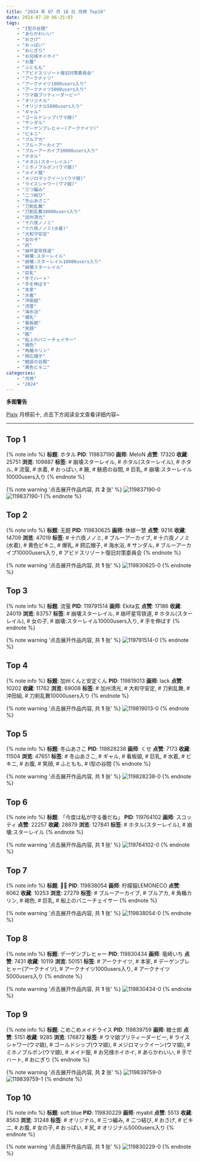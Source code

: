 ```yaml
---
title: "2024 年 07 月 18 日 月榜 Top10"
date: 2024-07-20 06:25:03
tags:
    - "I型の谷間"
    - "あらかわいい"
    - "おさげ"
    - "おっぱい"
    - "おにぎり"
    - "お兄様ホイホイ"
    - "お腹"
    - "ふともも"
    - "アビドスリゾート復旧対策委員会"
    - "アークナイツ"
    - "アークナイツ1000users入り"
    - "アークナイツ5000users入り"
    - "ウマ娘プリティーダービー"
    - "オリジナル"
    - "オリジナル5000users入り"
    - "ギャル"
    - "ゴールドシップ(ウマ娘)"
    - "サンダル"
    - "デーゲンブレヒャー(アークナイツ)"
    - "ビキニ"
    - "ブルアカ"
    - "ブルーアーカイブ"
    - "ブルーアーカイブ10000users入り"
    - "ホタル"
    - "ホタル(スターレイル)"
    - "ミホノブルボン(ウマ娘)"
    - "メイド服"
    - "メジロマックイーン(ウマ娘)"
    - "ライスシャワー(ウマ娘)"
    - "三つ編み"
    - "二つ結び"
    - "冬山あさこ"
    - "刀剣乱舞"
    - "刀剣乱舞10000users入り"
    - "加州清光"
    - "十六夜ノノミ"
    - "十六夜ノノミ(水着)"
    - "大和守安定"
    - "女の子"
    - "尻"
    - "崩坏星穹铁道"
    - "崩壊:スターレイル"
    - "崩壊:スターレイル10000users入り"
    - "崩壊スターレイル"
    - "巨乳"
    - "手でハート"
    - "手を伸ばす"
    - "本家"
    - "水着"
    - "沖田組"
    - "流萤"
    - "海水浴"
    - "爆乳"
    - "看板娘"
    - "笑顔"
    - "腋"
    - "船上のバニーチェイサー"
    - "褐色"
    - "角楯カリン"
    - "鍔広帽子"
    - "魅惑の谷間"
    - "黄色ビキニ"
categories:
    - "月榜"
    - "2024"
---
```


<i class="fa fa-triangle-exclamation"></i>**多图警告**<i class="fa fa-triangle-exclamation"></i>

[Pixiv](https://www.pixiv.net/) 月榜前十, 点击下方阅读全文查看详细内容~

<!-- more -->

---

## Top 1

{% note info %}
**标题**: ホタル
**PID**: 119837190 **画师**: MeIoN
**点赞**: 17320 **收藏**: 25751 **浏览**: 109887
**标签**: # 崩壊スターレイル, # ホタル(スターレイル), # ホタル, # 流萤, # 水着, # おっぱい, # 腋, # 魅惑の谷間, # 巨乳, # 崩壊:スターレイル10000users入り
{% endnote %}

{% note warning '点击展开作品内容, 共 **2** 张' %}
![119837190-0](https://i.pixiv.re/img-original/img/2024/06/21/18/54/32/119837190_p0.jpg)
![119837190-1](https://i.pixiv.re/img-original/img/2024/06/21/18/54/32/119837190_p1.jpg)
{% endnote %}

## Top 2

{% note info %}
**标题**: 无题
**PID**: 119830625 **画师**: 休嫁一慧
**点赞**: 9216 **收藏**: 14709 **浏览**: 47019
**标签**: # 十六夜ノノミ, # ブルーアーカイブ, # 十六夜ノノミ(水着), # 黄色ビキニ, # 爆乳, # 鍔広帽子, # 海水浴, # サンダル, # ブルーアーカイブ10000users入り, # アビドスリゾート復旧対策委員会
{% endnote %}

{% note warning '点击展开作品内容, 共 **1** 张' %}
![119830625-0](https://i.pixiv.re/img-original/img/2024/06/21/12/40/39/119830625_p0.png)
{% endnote %}

## Top 3

{% note info %}
**标题**: 流萤
**PID**: 119791514 **画师**: Ekita玄
**点赞**: 17186 **收藏**: 24019 **浏览**: 83757
**标签**: # 崩壊スターレイル, # 崩坏星穹铁道, # ホタル(スターレイル), # 女の子, # 崩壊:スターレイル10000users入り, # 手を伸ばす
{% endnote %}

{% note warning '点击展开作品内容, 共 **1** 张' %}
![119791514-0](https://i.pixiv.re/img-original/img/2024/06/20/00/00/11/119791514_p0.jpg)
{% endnote %}

## Top 4

{% note info %}
**标题**: 加州くんと安定くん
**PID**: 119819013 **画师**: lack
**点赞**: 10202 **收藏**: 11762 **浏览**: 69008
**标签**: # 加州清光, # 大和守安定, # 刀剣乱舞, # 沖田組, # 刀剣乱舞10000users入り
{% endnote %}

{% note warning '点击展开作品内容, 共 **1** 张' %}
![119819013-0](https://i.pixiv.re/img-original/img/2024/06/21/00/00/44/119819013_p0.png)
{% endnote %}

## Top 5

{% note info %}
**标题**: 冬山あさこ
**PID**: 119828238 **画师**: くせ
**点赞**: 7173 **收藏**: 11504 **浏览**: 47651
**标签**: # 冬山あさこ, # ギャル, # 看板娘, # 巨乳, # 水着, # ビキニ, # お腹, # 笑顔, # ふともも, # I型の谷間
{% endnote %}

{% note warning '点击展开作品内容, 共 **1** 张' %}
![119828238-0](https://i.pixiv.re/img-original/img/2024/06/21/10/00/01/119828238_p0.png)
{% endnote %}

## Top 6

{% note info %}
**标题**: 「今度は私が守る番だね」
**PID**: 119764102 **画师**: スコッティ
**点赞**: 22257 **收藏**: 28879 **浏览**: 127841
**标签**: # ホタル(スターレイル), # 崩壊:スターレイル
{% endnote %}

{% note warning '点击展开作品内容, 共 **1** 张' %}
![119764102-0](https://i.pixiv.re/img-original/img/2024/06/19/00/00/46/119764102_p0.jpg)
{% endnote %}

## Top 7

{% note info %}
**标题**: 🖤🐇
**PID**: 119838054 **画师**: 柠檬猫LEMONECO
**点赞**: 6062 **收藏**: 10253 **浏览**: 27279
**标签**: # ブルーアーカイブ, # ブルアカ, # 角楯カリン, # 褐色, # 巨乳, # 船上のバニーチェイサー
{% endnote %}

{% note warning '点击展开作品内容, 共 **1** 张' %}
![119838054-0](https://i.pixiv.re/img-original/img/2024/06/21/19/26/55/119838054_p0.jpg)
{% endnote %}

## Top 8

{% note info %}
**标题**: デーゲンブレヒャー
**PID**: 119830434 **画师**: 竜崎いち
**点赞**: 7431 **收藏**: 10119 **浏览**: 50151
**标签**: # アークナイツ, # 本家, # デーゲンブレヒャー(アークナイツ), # アークナイツ1000users入り, # アークナイツ5000users入り
{% endnote %}

{% note warning '点击展开作品内容, 共 **1** 张' %}
![119830434-0](https://i.pixiv.re/img-original/img/2024/06/21/12/29/53/119830434_p0.jpg)
{% endnote %}

## Top 9

{% note info %}
**标题**: こめこめメイドライス
**PID**: 119839759 **画师**: 糖士郎
**点赞**: 5151 **收藏**: 9285 **浏览**: 176872
**标签**: # ウマ娘プリティーダービー, # ライスシャワー(ウマ娘), # ゴールドシップ(ウマ娘), # メジロマックイーン(ウマ娘), # ミホノブルボン(ウマ娘), # メイド服, # お兄様ホイホイ, # あらかわいい, # 手でハート, # おにぎり
{% endnote %}

{% note warning '点击展开作品内容, 共 **2** 张' %}
![119839759-0](https://i.pixiv.re/img-original/img/2024/06/21/20/26/22/119839759_p0.jpg)
![119839759-1](https://i.pixiv.re/img-original/img/2024/06/21/20/26/22/119839759_p1.jpg)
{% endnote %}

## Top 10

{% note info %}
**标题**: soft blue
**PID**: 119830229 **画师**: myabit
**点赞**: 5513 **收藏**: 8563 **浏览**: 31248
**标签**: # オリジナル, # 三つ編み, # 二つ結び, # おさげ, # ビキニ, # お腹, # 女の子, # おっぱい, # 尻, # オリジナル5000users入り
{% endnote %}

{% note warning '点击展开作品内容, 共 **1** 张' %}
![119830229-0](https://i.pixiv.re/img-original/img/2024/06/21/12/16/21/119830229_p0.png)
{% endnote %}
